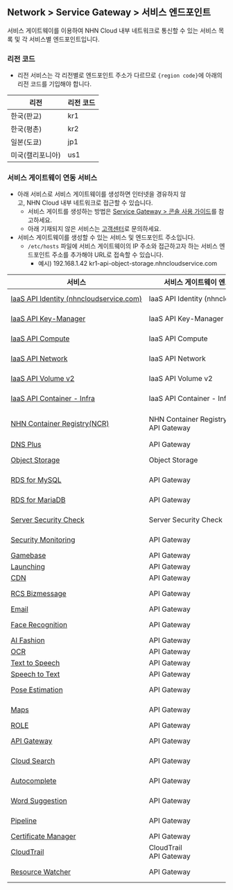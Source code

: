 ## Network > Service Gateway > 서비스 엔드포인트

서비스 게이트웨이를 이용하여 NHN Cloud 내부 네트워크로 통신할 수 있는 서비스 목록 및 각 서비스별 엔드포인트입니다.

### 리전 코드

* 리전 서비스는 각 리전별로 엔드포인트 주소가 다르므로 `{region code}`에 아래의 리전 코드를 기입해야 합니다.

| 리전 | 리전 코드 |
| --- | ----- |
| 한국(판교) | kr1 |
| 한국(평촌) | kr2 |
| 일본(도쿄) | jp1 |
| 미국(캘리포니아) | us1 |

### 서비스 게이트웨이 연동 서비스

* 아래 서비스로 서비스 게이트웨이를 생성하면 인터넷을 경유하지 않고, NHN Cloud 내부 네트워크로 접근할 수 있습니다.
    * 서비스 게이트를 생성하는 방법은 [Service Gateway > 콘솔 사용 가이드](/Network/Service%20Gateway/ja/console-guide/)를 참고하세요.
    * 아래 기재되지 않은 서비스는 [고객센터](https://www.nhncloud.com/kr/support/inquiry)로 문의하세요.
* 서비스 게이트웨이를 생성할 수 있는 서비스 및 엔드포인트 주소입니다.
    * `/etc/hosts` 파일에 서비스 게이트웨이의 IP 주소와 접근하고자 하는 서비스 엔드포인트 주소를 추가해야 URL로 접속할 수 있습니다.
        * 예시) 192.168.1.42 kr1-api-object-storage.nhncloudservice.com

| 서비스 | 서비스 게이트웨이 엔드포인트 이름 | 엔드포인트 주소 |
| --- | ------------------ | -------- |
| [IaaS API Identity (nhncloudservice.com)](/Compute/Compute/ja/identity-api/#token) | IaaS API Identity (nhncloudservice.com) | https://api-identity-infrastructure.nhncloudservice.com |
| [IaaS API Key-Manager](/Network/Load%20Balancer/ja/public-api/) | IaaS API Key-Manager | https://{region code}-api-key-manager-infrastructure.nhncloudservice.com |
| [IaaS API Compute](/Compute/Instance/ja/public-api/) | IaaS API Compute | https://{region code}-api-instance-infrastructure.nhncloudservice.com |
| [IaaS API Network](/Network/VPC/ja/public-api/) | IaaS API Network | https://{region code}-api-network-infrastructure.nhncloudservice.com |
| [IaaS API Volume v2](/Storage/Block%20Storage/ja/public-api/) | IaaS API Volume v2 | https://{region code}-api-block-storage-infrastructure.nhncloudservice.com |
| [IaaS API Container - Infra](/Container/NKS/ja/public-api/) | IaaS API Container - Infra | https://{region code}-api-kubernetes-infrastructure.nhncloudservice.com |
| [NHN Container Registry(NCR)](/Container/NCR/ja/public-api) | NHN Container Registry(NCR)<br>API Gateway | 사용자 레지스트리 URI<br>https://{region code}-ncr.api.nhncloudservice.com |
| [DNS Plus](/Network/DNS%20Plus/ja/api-guide/) | API Gateway | https://dnsplus.api.nhncloudservice.com |
| [Object Storage](/Storage/Object%20Storage/ja/api-guide/) | Object Storage | https://{region code}-api-object-storage.nhncloudservice.com |
| [RDS for MySQL](/Database/RDS%20for%20MySQL/ja/api-guide-v3.0/) | API Gateway | https://{region code}-rds-mysql.api.nhncloudservice.com |
| [RDS for MariaDB](/Database/RDS%20for%20MariaDB/ko/api-guide-v3.0/) | API Gateway | https://{region code}-rds-mariadb.api.nhncloudservice.com |
| [Server Security Check](/Security/Server%20Security%20Check/ja/Overview/) | Server Security Check | https://api-serversecuritycheck.nhncloudservice.com |
| [Security Monitoring](/Security/Security%20Monitoring/ja/api-guide-v1.1/) | API Gateway | https://{region code}-secmon.api.nhncloudservice.com |
| [Gamebase](/Game/Gamebase/ja/api-guide/) | API Gateway | https://api-gamebase.nhncloudservice.com|
| [Launching](/Game/Launching/ja/api-guide/) | API Gateway | https://launching.api.nhncloudservice.com |
| [CDN](/Contents%20Delivery/CDN/ja/api-guide-v2.0/) | API Gateway | https://cdn.api.nhncloudservice.com |
| [RCS Bizmessage](/Notification/RCS%20Bizmessage/ja/api-guide/) | API Gateway | https://rcs-bizmessage.api.nhncloudservice.com |
| [Email](/Notification/Email/ja/api-guide/) | API Gateway | https://email.api.nhncloudservice.com |
| [Face Recognition](/AI%20Service/Face%20Recognition/ja/api-guide-v2.0/) | API Gateway | https://face-recognition.api.nhncloudservice.com |
| [AI Fashion](/AI%20Service/AI%20Fashion/ja/api-guide-v2.0/) | API Gateway | https://api-aifashion.nhncloudservice.com |
| [OCR](/AI%20Service/OCR/ja/general-ocr-api-guide/) | API Gateway | https://ocr.api.nhncloudservice.com |
| [Text to Speech](/AI%20Service/Text%20to%20Speech/ja/api-guide/) | API Gateway | https://speech.api.nhncloudservice.com |
| [Speech to Text](/AI%20Service/Speech%20to%20Text/ja/api-guide/) | API Gateway | https://speech.api.nhncloudservice.com |
| [Pose Estimation](/AI%20Service/Pose%20Estimation/ja/api-guide/) | API Gateway | https://pose-estimation.api.nhncloudservice.com |
| [Maps](/Application%20Service/Maps/ja/api-guide-v3.0/) | API Gateway | https://{region code}-maps.api.nhncloudservice.com |
| [ROLE](/Application%20Service/ROLE/ja/api-v3-guide/) | API Gateway | https://role.api.nhncloudservice.com |
| [API Gateway](A/pplication%20Service/API%20Gateway/ja/api-guide-v1.0/) | API Gateway | https://{region code}-apigateway.api.nhncloudservice.com |
| [Cloud Search](/Search/Cloud%20Search/ja/api-guide/api-v2.0-guide/) | API Gateway | https://{region code}-search.api.nhncloudservice.com |
| [Autocomplete](/Search/Autocomplete/ja/api-guide/api-v2.0-guide/) | API Gateway | https://{region code}-autocomplete.api.nhncloudservice.com |
| [Word Suggestion](/Search/Word%20Suggestion/ja/api-guide/) | API Gateway | https://word-suggestion.api.nhncloudservice.com |
| [Pipeline](/Dev%20Tools/Pipeline/ja/api-guide/) | API Gateway | https://{region code}-pipeline.api.nhncloudservice.com |
| [Certificate Manager](/Management/Certificate%20Manager/ja/api-guide-v1.1/) | API Gateway | https://certmanager.api.nhncloudservice.com |
| [CloudTrail](/Governance%20&%20Audit/CloudTrail/ja/api-guide/) | CloudTrail<br>API Gateway | https://cloud-trail.api.nhncloudservice.com |
| [Resource Watcher](/Governance%20&%20Audit/Resource%20Watcher/ja/api-v2-guide/) | API Gateway | https://resource-watcher.api.nhncloudservice.com |


